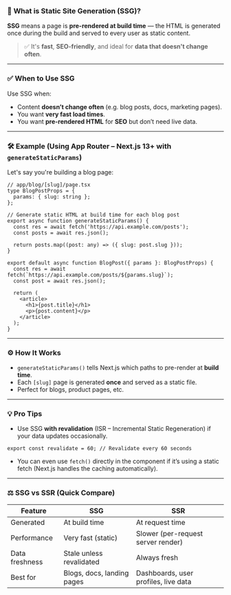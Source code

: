### 📌 **What is Static Site Generation (SSG)?**

**SSG** means a page is **pre-rendered at build time** — the HTML is generated once during the build and served to every user as static content.

> ✅ It's **fast**, **SEO-friendly**, and ideal for **data that doesn't change often**.

---

### ✅ **When to Use SSG**

Use SSG when:

* Content **doesn’t change often** (e.g. blog posts, docs, marketing pages).
* You want **very fast load times**.
* You want **pre-rendered HTML** for **SEO** but don’t need live data.

---

### 🛠️ **Example (Using App Router – Next.js 13+ with `generateStaticParams`)**

Let's say you're building a blog page:

```tsx
// app/blog/[slug]/page.tsx
type BlogPostProps = {
  params: { slug: string };
};

// Generate static HTML at build time for each blog post
export async function generateStaticParams() {
  const res = await fetch('https://api.example.com/posts');
  const posts = await res.json();

  return posts.map((post: any) => ({ slug: post.slug }));
}

export default async function BlogPost({ params }: BlogPostProps) {
  const res = await fetch(`https://api.example.com/posts/${params.slug}`);
  const post = await res.json();

  return (
    <article>
      <h1>{post.title}</h1>
      <p>{post.content}</p>
    </article>
  );
}
```

---

### ⚙️ How It Works

* `generateStaticParams()` tells Next.js which paths to pre-render at **build time**.
* Each `[slug]` page is generated **once** and served as a static file.
* Perfect for blogs, product pages, etc.

---

### 💡 **Pro Tips**

* Use SSG **with revalidation** (ISR – Incremental Static Regeneration) if your data updates occasionally.

```tsx
export const revalidate = 60; // Revalidate every 60 seconds
```

* You can even use `fetch()` directly in the component if it’s using a static fetch (Next.js handles the caching automatically).

---

### ⚖️ **SSG vs SSR (Quick Compare)**

| Feature        | SSG                        | SSR                                  |
| -------------- | -------------------------- | ------------------------------------ |
| Generated      | At build time              | At request time                      |
| Performance    | Very fast (static)         | Slower (per-request server render)   |
| Data freshness | Stale unless revalidated   | Always fresh                         |
| Best for       | Blogs, docs, landing pages | Dashboards, user profiles, live data |